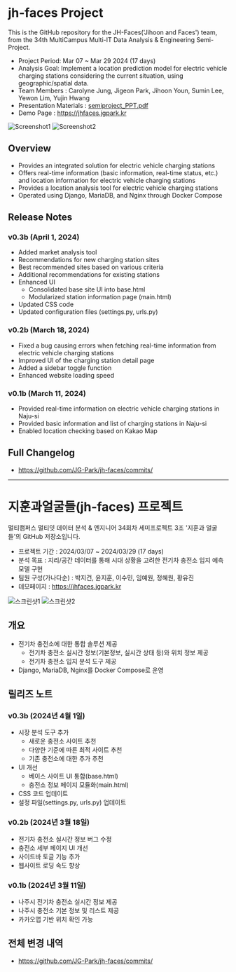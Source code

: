 # jh-faces Project

This is the GitHub repository for the JH-Faces('Jihoon and Faces') team, from the 34th MultiCampus Multi-IT Data Analysis & Engineering Semi-Project.

- Project Period: Mar 07 ~ Mar 29 2024 (17 days)
- Analysis Goal: Implement a location prediction model for electric vehicle charging stations considering the current situation, using geographic/spatial data.
- Team Members : Carolyne Jung, Jigeon Park, Jihoon Youn, Sumin Lee, Yewon Lim, Yujin Hwang
- Presentation Materials : [semiproject_PPT.pdf](semiproject_PPT.pdf)
- Demo Page : https://jhfaces.jgpark.kr

![Screenshot1](https://github.com/JG-Park/jh-faces/assets/50548719/0a99b131-8881-4996-9bca-9852cf153b5b)
![Screenshot2](https://github.com/JG-Park/jh-faces/assets/50548719/515657a5-a312-46fa-b5e4-a7c799410fff)

## Overview
- Provides an integrated solution for electric vehicle charging stations
- Offers real-time information (basic information, real-time status, etc.) and location information for electric vehicle charging stations
- Provides a location analysis tool for electric vehicle charging stations
- Operated using Django, MariaDB, and Nginx through Docker Compose

## Release Notes

### v0.3b (April 1, 2024)
- Added market analysis tool
- Recommendations for new charging station sites
- Best recommended sites based on various criteria
- Additional recommendations for existing stations
- Enhanced UI
  - Consolidated base site UI into base.html
  - Modularized station information page (main.html)
- Updated CSS code
- Updated configuration files (settings.py, urls.py)

### v0.2b (March 18, 2024)
- Fixed a bug causing errors when fetching real-time information from electric vehicle charging stations
- Improved UI of the charging station detail page
- Added a sidebar toggle function
- Enhanced website loading speed

### v0.1b (March 11, 2024)
- Provided real-time information on electric vehicle charging stations in Naju-si
- Provided basic information and list of charging stations in Naju-si
- Enabled location checking based on Kakao Map

## Full Changelog
- https://github.com/JG-Park/jh-faces/commits/

---
# 지훈과얼굴들(jh-faces) 프로젝트

멀티캠퍼스 멀티잇 데이터 분석 &amp; 엔지니어 34회차 세미프로젝트 3조 '지훈과 얼굴들'의 GitHub 저장소입니다.

- 프로젝트 기간 : 2024/03/07 ~ 2024/03/29  (17 days)
- 분석 목표 : 지리/공간 데이터를 통해 시대 상황을 고려한 전기차 충전소 입지 예측 모델 구현
- 팀원 구성(가나다순) : 박지건, 윤지훈, 이수민, 임예원, 정혜원, 황유진
- 데모페이지 : https://jhfaces.jgpark.kr

![스크린샷1](https://github.com/JG-Park/jh-faces/assets/50548719/0a99b131-8881-4996-9bca-9852cf153b5b)
![스크린샷2](https://github.com/JG-Park/jh-faces/assets/50548719/515657a5-a312-46fa-b5e4-a7c799410fff)


## 개요
- 전기차 충전소에 대한 통합 솔루션 제공
    + 전기차 충전소 실시간 정보(기본정보, 실시간 상태 등)와 위치 정보 제공
    + 전기차 충전소 입지 분석 도구 제공
- Django, MariaDB, Nginx를 Docker Compose로 운영

## 릴리즈 노트

### v0.3b (2024년 4월 1일)
- 시장 분석 도구 추가
  - 새로운 충전소 사이트 추천
  - 다양한 기준에 따른 최적 사이트 추천
  - 기존 충전소에 대한 추가 추천
- UI 개선 
  - 베이스 사이트 UI 통합(base.html)
  - 충전소 정보 페이지 모듈화(main.html)
- CSS 코드 업데이트
- 설정 파일(settings.py, urls.py) 업데이트

### v0.2b (2024년 3월 18일)  
- 전기차 충전소 실시간 정보 버그 수정
- 충전소 세부 페이지 UI 개선
- 사이드바 토글 기능 추가
- 웹사이트 로딩 속도 향상

### v0.1b (2024년 3월 11일)
- 나주시 전기차 충전소 실시간 정보 제공
- 나주시 충전소 기본 정보 및 리스트 제공
- 카카오맵 기반 위치 확인 가능

## 전체 변경 내역
- https://github.com/JG-Park/jh-faces/commits/

